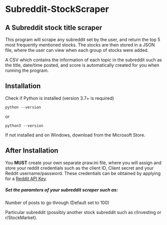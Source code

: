 # Subreddit-StockScraper
 

## A Subreddit stock title scraper

This program will scrape any subreddit set by the user, and return the top 5 most frequently mentioned stocks. The stocks are then stored in a JSON file, where the user can view when each group of stocks were added.

A CSV which contains the information of each topic in the subreddit such as the title, date/time posted, and score is automatically created for you when running the program.


## Installation

Check if Python is installed (version 3.7+ is required)

```
python --version
```
or

```
python3 --version
```

If not installed and on Windows, download from the Microsoft Store.

## After Installation

You **MUST** create your own separate praw.ini file, where you will assign and store your reddit credentials such as the client ID, Client secret and your Reddit username/password.
These credentials can be obtained by applying for a [Reddit API Key](https://www.reddit.com/wiki/api/#wiki_reddit_api_access).

##### Set the paramters of your subreddit scraper such as: 

Number of posts to go through (Default set to 100) 

Particular subreddit (possibly another stock subreddit such as r/Investing or r/StockMarket).


